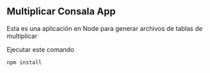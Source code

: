 ## Multiplicar Consala App

Esta es una aplicación en Node para generar archivos de tablas de multiplicar

Ejecutar este comando

```
npm install
```